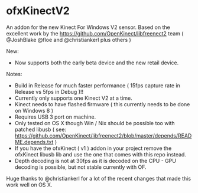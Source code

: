 ofxKinectV2
===========

An addon for the new Kinect For Windows V2 sensor. 
Based on the excellent work by the https://github.com/OpenKinect/libfreenect2 team ( @JoshBlake @floe and @christiankerl plus others ) 

New: 
- Now supports both the early beta device and the new retail device. 


Notes:
- Build in Release for much faster performance ( 15fps capture rate in Release vs 5fps in Debug )!!
- Currently only supports one Kinect V2 at a time. 
- Kinect needs to have flashed firmware ( this currently needs to be done on Windows 8 ) 
- Requires USB 3 port on machine. 
- Only tested on OS X though Win / Nix should be possible too with patched libusb ( see: https://github.com/OpenKinect/libfreenect2/blob/master/depends/README.depends.txt ) 
- If you have the ofxKinect ( v1 ) addon in your project remove the ofxKinect libusb lib and use the one that comes with this repo instead. 
- Depth decoding is not at 30fps as it is decoded on the CPU - GPU decoding is possible, but not stable currently with OF. 


Huge thanks to @christiankerl for a lot of the recent changes that made this work well on OS X. 
